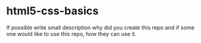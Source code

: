 # html5-css-basics

If possible write small description why did you create this repo and if some one would like to use this repo, how they can use it.
